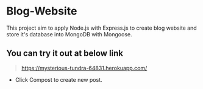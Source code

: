 # Blog-Website
This project aim to apply Node.js with Express.js to create blog website and store it's database into MongoDB with Mongoose.

## You can try it out at below link

> https://mysterious-tundra-64831.herokuapp.com/

- Click Compost to create new post.
